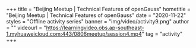 +++
    title = "Beijing Meetup | Technical Features of openGauss"
    hometitle = "Beijing Meetup | Technical Features of openGauss"
    date = "2020-11-22"
    styles = "Offline activity series"
    banner = "img/video/activity9.png"
    author = ""
    videourl = "https://learningvideo.obs.ap-southeast-1.myhuaweicloud.com:443/0806meetup/session4.mp4" 
    tag = "activity"
+++
